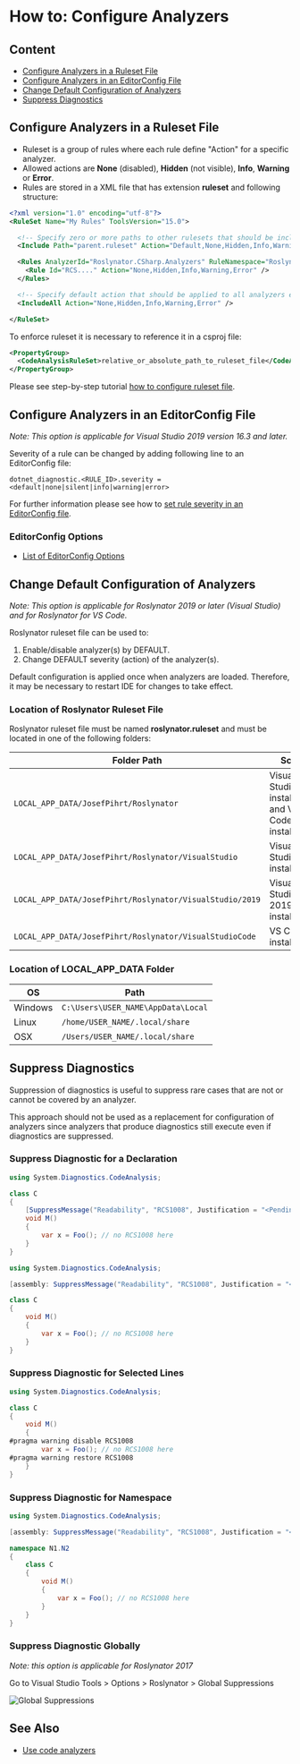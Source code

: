 ﻿# How to: Configure Analyzers

## Content

* [Configure Analyzers in a Ruleset File](#configure-analyzers-in-a-ruleset-file)
* [Configure Analyzers in an EditorConfig File](#configure-analyzers-in-an-editorconfig-file)
* [Change Default Configuration of Analyzers](#change-default-configuration-of-analyzers)
* [Suppress Diagnostics](#suppress-diagnostics)


## Configure Analyzers in a Ruleset File

* Ruleset is a group of rules where each rule define "Action" for a specific analyzer.
* Allowed actions are **None** (disabled), **Hidden** (not visible), **Info**, **Warning** or **Error**. 
* Rules are stored in a XML file that has extension **ruleset** and following structure:

```xml
<?xml version="1.0" encoding="utf-8"?>
<RuleSet Name="My Rules" ToolsVersion="15.0">

  <!-- Specify zero or more paths to other rulesets that should be included. -->
  <Include Path="parent.ruleset" Action="Default,None,Hidden,Info,Warning,Error" />

  <Rules AnalyzerId="Roslynator.CSharp.Analyzers" RuleNamespace="Roslynator.CSharp.Analyzers">
    <Rule Id="RCS...." Action="None,Hidden,Info,Warning,Error" />
  </Rules>

  <!-- Specify default action that should be applied to all analyzers except those explicitly specified. -->
  <IncludeAll Action="None,Hidden,Info,Warning,Error" />

</RuleSet>
```

To enforce ruleset it is necessary to reference it in a csproj file:

```xml
<PropertyGroup>
  <CodeAnalysisRuleSet>relative_or_absolute_path_to_ruleset_file</CodeAnalysisRuleSet>
</PropertyGroup>
```

Please see step-by-step tutorial [how to configure ruleset file](HowToConfigureRulesetFile.md).


## Configure Analyzers in an EditorConfig File

*Note: This option is applicable for Visual Studio 2019 version 16.3 and later.*

Severity of a rule can be changed by adding following line to an EditorConfig file:
```
dotnet_diagnostic.<RULE_ID>.severity = <default|none|silent|info|warning|error>
```

For further information please see how to [set rule severity in an EditorConfig file](https://docs.microsoft.com/en-us/visualstudio/code-quality/use-roslyn-analyzers#set-rule-severity-in-an-editorconfig-file).

### EditorConfig Options

* [List of EditorConfig Options](Options.md)

## Change Default Configuration of Analyzers

*Note: This option is applicable for Roslynator 2019 or later (Visual Studio) and for Roslynator for VS Code.*

Roslynator ruleset file can be used to:

 1) Enable/disable analyzer(s) by DEFAULT.
 2) Change DEFAULT severity (action) of the analyzer(s).
 
Default configuration is applied once when analyzers are loaded.
Therefore, it may be necessary to restart IDE for changes to take effect.

### Location of Roslynator Ruleset File

Roslynator ruleset file must be named **roslynator.ruleset** and must be located in one of the following folders:

| Folder Path | Scope |
| -------- | ------- |
| `LOCAL_APP_DATA/JosefPihrt/Roslynator` | Visual Studio installations and VS Code installation |
| `LOCAL_APP_DATA/JosefPihrt/Roslynator/VisualStudio` | Visual Studio installations |
| `LOCAL_APP_DATA/JosefPihrt/Roslynator/VisualStudio/2019` | Visual Studio 2019 installations |
| `LOCAL_APP_DATA/JosefPihrt/Roslynator/VisualStudioCode` | VS Code installation |

### Location of LOCAL_APP_DATA Folder

| OS | Path |
| -------- | ------- |
| Windows | `C:\Users\USER_NAME\AppData\Local` |
| Linux | `/home/USER_NAME/.local/share` |
| OSX | `/Users/USER_NAME/.local/share` |


## Suppress Diagnostics

Suppression of diagnostics is useful to suppress rare cases that are not or cannot be covered by an analyzer.

This approach should not be used as a replacement for configuration of analyzers since analyzers that produce diagnostics still execute even if diagnostics are suppressed.

### Suppress Diagnostic for a Declaration

```csharp
using System.Diagnostics.CodeAnalysis;

class C
{
    [SuppressMessage("Readability", "RCS1008", Justification = "<Pending>")]
    void M()
    {
        var x = Foo(); // no RCS1008 here
    }
}
```

```csharp
using System.Diagnostics.CodeAnalysis;

[assembly: SuppressMessage("Readability", "RCS1008", Justification = "<Pending>", Scope = "member", Target = "~M:C.M")]

class C
{
    void M()
    {
        var x = Foo(); // no RCS1008 here
    }
}
```

### Suppress Diagnostic for Selected Lines

```csharp
using System.Diagnostics.CodeAnalysis;

class C
{
    void M()
    {
#pragma warning disable RCS1008
        var x = Foo(); // no RCS1008 here
#pragma warning restore RCS1008
    }
}
```

### Suppress Diagnostic for Namespace

```csharp
using System.Diagnostics.CodeAnalysis;

[assembly: SuppressMessage("Readability", "RCS1008", Justification = "<Pending>", Scope = "NamespaceAndDescendants", Target = "N1.N2")]

namespace N1.N2
{
    class C
    {
        void M()
        {
            var x = Foo(); // no RCS1008 here
        }
    }
}
```

### Suppress Diagnostic Globally

*Note: this option is applicable for Roslynator 2017*

Go to Visual Studio Tools > Options > Roslynator > Global Suppressions

![Global Suppressions](/images/GlobalSuppressionsOptions.png)

## See Also

* [Use code analyzers](https://docs.microsoft.com/en-us/visualstudio/code-quality/use-roslyn-analyzers)
